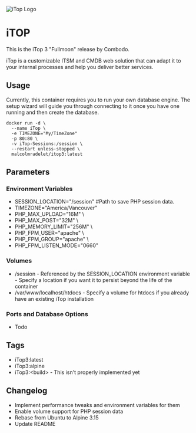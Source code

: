 ![iTop Logo](https://www.combodo.com/IMG/jpg/bandeau-produits-itop.jpg)

# iTOP
This is the iTop 3 "Fullmoon" release by Combodo.

iTop is a customizable ITSM and CMDB web solution that can adapt it to your internal processes and help you deliver better services.

## Usage
Currently, this container requires you to run your own database engine. The setup wizard will guide you through connecting to it once you have one running and then create the database.

```docker
docker run -d \
  --name iTop \
  -e TIMEZONE="My/TimeZone"
  -p 80:80 \
  -v iTop-Sessions:/session \
  --restart unless-stopped \
  malcolmradelet/itop3:latest
```

## Parameters
### Environment Variables
- SESSION_LOCATION="/session" #Path to save PHP session data.
- TIMEZONE="America/Vancouver"
- PHP_MAX_UPLOAD="16M" \
- PHP_MAX_POST="32M" \
- PHP_MEMORY_LIMIT="256M" \
- PHP_FPM_USER="apache" \
- PHP_FPM_GROUP="apache" \
- PHP_FPM_LISTEN_MODE="0660"

### Volumes
- /session - Referenced by the SESSION_LOCATION environment variable - Specify a location if you want it to persist beyond the life of the container
- /var/www/localhost/htdocs - Specify a volume for htdocs if you already have an existing iTop installation

### Ports and Database Options
- Todo

## Tags
- iTop3:latest
- iTop3:alpine
- iTop3:\<build> - This isn't properly implemented yet

## Changelog
- Implement performance tweaks and environment variables for them
- Enable volume support for PHP session data
- Rebase from Ubuntu to Alpine 3.15
- Update README
